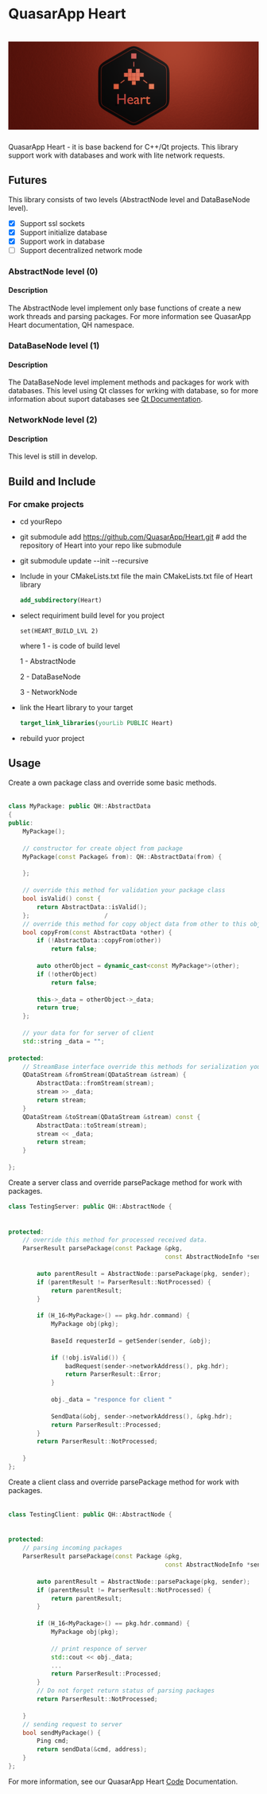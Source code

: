 # QuasarApp Heart

# ![QuasarApp Heart](res/Banner_Web.png)

QuasarApp Heart - it is base backend for C++/Qt projects. This library support work with databases and work with lite network requests.

## Futures 
This library consists of two levels (AbstractNode level and DataBaseNode level).

- [X] Support ssl sockets
- [X] Support initialize database
- [X] Support work in database
- [ ] Support decentralized network mode

### AbstractNode level (0)
#### Description
The AbstractNode level implement only base functions of create a new work threads and parsing packages.
For more information see QuasarApp Heart documentation, QH namespace.

### DataBaseNode level (1)
#### Description
The DataBaseNode level implement methods and packages for work with databases. This level using Qt classes for wrking with database, so for more information about suport databases see [Qt Documentation](https://doc.qt.io/qt-5/sql-driver.html).

### NetworkNode level (2)
#### Description
This level is still in develop. 

## Build and Include
### For cmake projects
 
 * cd yourRepo
 * git submodule add https://github.com/QuasarApp/Heart.git # add the repository of Heart into your repo like submodule
 * git submodule update --init --recursive
 * Include in your CMakeLists.txt file the main CMakeLists.txt file of Heart library
     ``` cmake
     add_subdirectory(Heart)
     ```
 * select requiriment build level for you project
     ```
     set(HEART_BUILD_LVL 2)
     ```
     where 1 - is code of build level 
   
     1 - AbstractNode
   
     2 - DataBaseNode
   
     3 - NetworkNode
 * link the Heart library to your target
     ```cmake
     target_link_libraries(yourLib PUBLIC Heart)
     ```
 * rebuild yuor project



## Usage

Create a own package class and override some basic methods.
```cpp

class MyPackage: public QH::AbstractData
{
public:
    MyPackage();

    // constructor for create object from package
    MyPackage(const Package& from): QH::AbstractData(from) {

    };

    // override this method for validation your package class
    bool isValid() const {
        return AbstractData::isValid();
    };                     /
    // override this method for copy object data from other to this object
    bool copyFrom(const AbstractData *other) {
        if (!AbstractData::copyFrom(other))
            return false;

        auto otherObject = dynamic_cast<const MyPackage*>(other);
        if (!otherObject)
            return false;

        this->_data = otherObject->_data;
        return true;
    };

    // your data for for server of client
    std::string _data = "";

protected:
    // StreamBase interface override this methods for serialization your package
    QDataStream &fromStream(QDataStream &stream) {
        AbstractData::fromStream(stream);
        stream >> _data;
        return stream;
    }
    QDataStream &toStream(QDataStream &stream) const {
        AbstractData::toStream(stream);
        stream << _data;
        return stream;
    }

};
```

Create a server class and override parsePackage method for work with packages.
```cpp
class TestingServer: public QH::AbstractNode {


protected:
    // override this method for processed received data.
    ParserResult parsePackage(const Package &pkg,
                                            const AbstractNodeInfo *sender) {
                                            
        auto parentResult = AbstractNode::parsePackage(pkg, sender);
        if (parentResult != ParserResult::NotProcessed) {
            return parentResult;
        }
    
        if (H_16<MyPackage>() == pkg.hdr.command) {
            MyPackage obj(pkg);
    
            BaseId requesterId = getSender(sender, &obj);
    
            if (!obj.isValid()) {
                badRequest(sender->networkAddress(), pkg.hdr);
                return ParserResult::Error;
            }
            
            obj._data = "responce for client "
            
            SendData(&obj, sender->networkAddress(), &pkg.hdr);
            return ParserResult::Processed;            
        }
        return ParserResult::NotProcessed;
    
    }
};
```

Create a client class and override parsePackage method for work with packages.

```cpp

class TestingClient: public QH::AbstractNode {


protected:
    // parsing incoming packages
    ParserResult parsePackage(const Package &pkg,
                                            const AbstractNodeInfo *sender) {
                                            
        auto parentResult = AbstractNode::parsePackage(pkg, sender);
        if (parentResult != ParserResult::NotProcessed) {
            return parentResult;
        }
    
        if (H_16<MyPackage>() == pkg.hdr.command) {
            MyPackage obj(pkg);
   
            // print responce of server
            std::cout << obj._data;
            ...
            return ParserResult::Processed;            
        }
        // Do not forget return status of parsing packages
        return ParserResult::NotProcessed;
    
    }
    // sending request to server
    bool sendMyPackage() {
        Ping cmd;
        return sendData(&cmd, address);
    }
};
```

For more information, see our QuasarApp Heart [Code](https://quasarapp.ddns.net/docs/heart/html/index.html) Documentation.
